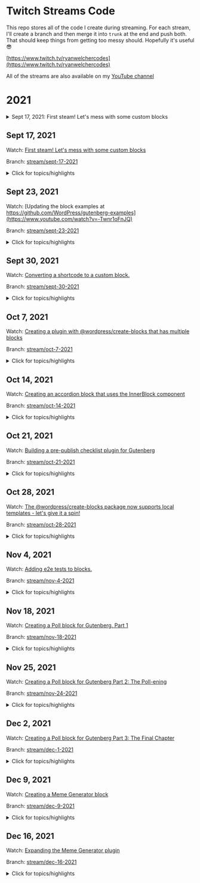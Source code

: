 # Twitch Streams Code
This repo stores all of the code I create during streaming. For each stream, I'll create a branch and then merge it into `trunk` at the end and push both. That should keep things from getting too messy should. Hopefully it's useful 😎

[https://www.twitch.tv/ryanwelchercodes](https://www.twitch.tv/ryanwelchercodes)

All of the streams are also available on my [YouTube channel](https://www.youtube.com/channel/UC_kRIqFHtN8ccB_mTmHyGDg)



# 2021 #
<details>
<summary>Sept 17, 2021: First steam! Let's mess with some custom blocks</summary>

* [Watch on YouTube](https://www.youtube.com/watch?v=riqDs7nBMGg)

* [Branch](https://github.com/ryanwelcher/twitch/tree/stream/sept-17-2021)

* Topics/Highlights:
	* We talked about creating blocks from scratch using [`@wordpress/scripts`](https://developer.wordpress.org/block-editor/reference-guides/packages/packages-scripts/)
	Demonstrated the differences between Dynamic and Static blocks
	* Showed how to save attributes in a block.
	* Used the [`@wordpress/create-block](https://developer.wordpress.org/block-editor/reference-guides/packages/packages-create-block/) package to scaffold a new block. 🔥🔥🔥🔥
	* Talked about using how to get multiple blocks in a plugin ( code was never completed)
	* Audio issues 😞
	* Ryan not able to type while people watch ( recurring theme...)
	* Worked with `getEntityRecords`, `isResolving`, and `invalidateResolver` to display posts in the Block Editor. Inspired by [this blog post](https://ryanwelcher.com/2021/08/requesting-data-in-gutenberg-with-getentityrecords/).
</details>

## Sept 17, 2021
Watch: [First steam! Let's mess with some custom blocks](https://www.youtube.com/watch?v=riqDs7nBMGg)

Branch: [stream/sept-17-2021](https://github.com/ryanwelcher/twitch/tree/stream/sept-17-2021)


<details>
<summary>Click for topics/highlights</summary>

* We talked about creating blocks from scratch using [`@wordpress/scripts`](https://developer.wordpress.org/block-editor/reference-guides/packages/packages-scripts/)
* Demonstrated the differences between Dynamic and Static blocks
* Showed how to save attributes in a block.
* Used the [`@wordpress/create-block](https://developer.wordpress.org/block-editor/reference-guides/packages/packages-create-block/) package to scaffold a new block. 🔥🔥🔥🔥
* Talked about using how to get multiple blocks in a plugin ( code was never completed)
* Audio issues 😞
* Ryan not able to type while people watch ( recurring theme...)
* Worked with `getEntityRecords`, `isResolving`, and `invalidateResolver` to display posts in the Block Editor. Inspired by [this blog post](https://ryanwelcher.com/2021/08/requesting-data-in-gutenberg-with-getentityrecords/).
</details>

## Sept 23, 2021

Watch: [Updating the block examples at https://github.com/WordPress/gutenberg-examples](https://www.youtube.com/watch?v=-Twnr1oFnJQ)

Branch: [stream/sept-23-2021](https://github.com/ryanwelcher/twitch/tree/stream/sept-23-2021)

<details>
<summary>Click for topics/highlights</summary>

* No code in this repos, as we updated some of the blocks in the [Gutenberg Examples](https://github.com/WordPress/gutenberg-examples) repo.
* Discussed that if a block isn't using [`@wordpress/scripts`](https://developer.wordpress.org/block-editor/reference-guides/packages/packages-scripts/) for a build process, that we need to manually add the `index.asset.php` file.
* Figured out how the useBlockProps hook worked when passing items. Thanks to everyone who helped on that one!
</details>

## Sept 30, 2021

Watch: [Converting a shortcode to a custom block.](https://www.youtube.com/watch?v=mVuGLI9kbcc)

Branch: [stream/sept-30-2021](https://github.com/ryanwelcher/twitch/tree/stream/sept-30-2021)
<details>
<summary>Click for topics/highlights</summary>

* Talked about custom entry points when using `@wordpress/scripts`
* Converted a shortcode to a custom block.
* Learned that Transforms are very confusing and the docs aren't that helpful.
* Ryan's first day with JS `for` loops and React 🤦‍♂️
</details>

## Oct 7, 2021

Watch: [Creating a plugin with @wordpress/create-blocks that has multiple blocks](https://www.youtube.com/watch?v=lwXXckW3dT0)

Branch: [stream/oct-7-2021](https://github.com/ryanwelcher/twitch/tree/stream/oct-7-2021)
<details>
<summary>Click for topics/highlights</summary>

* Used the @wordpress/create-block package to scaffold a new plugin with a single block.
* Restructured the plugin to allow for registering multiple blocks.
* Added a custom `webpack.config.js` to set up one entry point per block.
* Demo'd a custom template that uses the same structure: `npx @wordpress/create-block --template @ryanwelcher/multiple-blocks-template`.
* https://www.npmjs.com/package/@ryanwelcher/multiple-blocks-template
</details>

## Oct 14, 2021

Watch: [Creating an accordion block that uses the InnerBlock component](https://www.youtube.com/watch?v=ZjYgdf6RKPU)

Branch: [stream/oct-14-2021](https://github.com/ryanwelcher/twitch/tree/stream/oct-14-2021)
<details>
<summary>Click for topics/highlights</summary>

* Used the @wordpress/create-block along with the my `@ryanwelcher/multiple-blocks-template` to setup the plugin.
</details>

## Oct 21, 2021

Watch: [Building a pre-publish checklist plugin for Gutenberg](https://www.youtube.com/watch?v=ZHmiI1p26Vc)

Branch: [stream/oct-21-2021](https://github.com/ryanwelcher/twitch/tree/stream/oct-21-2021)
<details>
<summary>Click for topics/highlights</summary>

* Inspired by [this WordPress Stack Exchange question](https://wordpress.stackexchange.com/questions/339138/add-pre-publish-conditions-to-the-block-editor/) and [this article by Rich Tabor](https://richtabor.com/gutenberg-publishing-checklist/)
* Introduced [registerPlugin](https://developer.wordpress.org/block-editor/reference-guides/packages/packages-plugins/) and some of the [slots available in Gutenberg](https://developer.wordpress.org/block-editor/reference-guides/slotfills/).
* Learned how to disabled the Publish button
* Added requirements for word count, having a featured image, and having at least one category selected that is not Uncategorized

</details>

## Oct 28, 2021

Watch: [The @wordpress/create-blocks package now supports local templates - let's give it a spin!](https://www.youtube.com/watch?v=aH2KK-6kKCM)

Branch: [stream/oct-28-2021](https://github.com/ryanwelcher/twitch/tree/stream/oct-28-2021)
<details>
<summary>Click for topics/highlights</summary>

* Discussed new feature in `@wordpress/create-block` that allows using local directories for templates.
* Created custom template to build out additional blocks.
* Showed how the $scheme property in block.json is 🔥🔥🔥
* Linked to great article by Marcus Kazmierczak on how to [create your own custom template](https://mkaz.blog/wordpress/make-your-own-create-block-templates/)

</details>


## Nov 4, 2021

Watch: [Adding e2e tests to blocks.](https://www.youtube.com/watch?v=pI1hGE3IFqc)

Branch: [stream/nov-4-2021](https://github.com/ryanwelcher/twitch/tree/stream/nov-4-2021)
<details>
<summary>Click for topics/highlights</summary>

* Discussed how the `@wordpress/scripts` package contains the e2e testing tools
* Discussed how we also need `@wordpress/env` to run them.
* Created a basic e2e test suite to test if the block was inserted and that the content was correct
* Discussed using snapshots and the difference between `toMatchSnapshot` and `toMatchInlineSnapshot`
* Discussed how to pre-populate the test database with content using npm [`pre` commands](https://docs.npmjs.com/cli/v7/using-npm/scripts) and the [`wp-env run` command](https://developer.wordpress.org/block-editor/reference-guides/packages/packages-env/#wp-env-run-container-command)
* Created a test to ensure that the block saved test input by the user as the `message` attribute.
</details>


## Nov 18, 2021

Watch: [Creating a Poll block for Gutenberg. Part 1](https://www.youtube.com/watch?v=G6sxo9tpRvA)

Branch: [stream/nov-18-2021](https://github.com/ryanwelcher/twitch/tree/stream/nov-18-2021)
<details>
<summary>Click for topics/highlights</summary>

* Started the Poll block using an external React library ( Google Charts) to display the content.
</details>

## Nov 25, 2021

Watch: [Creating a Poll block for Gutenberg Part 2: The Poll-ening](https://www.youtube.com/watch?v=Tu3QPaJOS7I)

Branch: [stream/nov-24-2021](https://github.com/ryanwelcher/twitch/tree/stream/nov-24-2021)
<details>
<summary>Click for topics/highlights</summary>

* Decided that I hated the approach from the last stream and moved to using InnerBlocks.
* Used block context to pass the color from the main Poll block to the child Poll Item block.
* CSS hates me and I have removed it from my Christmas card list.
</details>

## Dec 2, 2021

Watch: [Creating a Poll block for Gutenberg Part 3: The Final Chapter](https://www.youtube.com/watch?v=4bfxzdVVm1o)

Branch: [stream/dec-1-2021](https://github.com/ryanwelcher/twitch/tree/stream/dec-1-2021)
<details>
<summary>Click for topics/highlights</summary>

* Finished the Poll Block
* Wrote the JavaScript to allow the voting and display to happen
* Used `getThemeSupports()` to retrieve the color palette.
* I learned about `mix-blend-mode` and LOVE IT. @props to floridaCoderMan 🔥🔥🔥🔥
</details>


## Dec 9, 2021

Watch: [Creating a Meme Generator block](https://www.youtube.com/watch?v=9bE3J64brps)

Branch: [stream/dec-9-2021](https://github.com/ryanwelcher/twitch/tree/stream/dec-9-2021)
<details>
<summary>Click for topics/highlights</summary>

* Worked with the `@wordpress/create-block` package
* Used the useEffect hook to retrieve meme data from an external API and stored it using useState
* Leveraged the `supports` object in block.json to introduce color and font controls.
* Leverage the `BlockControls` component to add a custom button to the block toolbar.
</details>

## Dec 16, 2021

Watch: [Expanding the Meme Generator plugin](https://www.youtube.com/watch?v=fTT_ZIpU-Fk)

Branch: [stream/dec-16-2021](https://github.com/ryanwelcher/twitch/tree/stream/dec-16-2021)
<details>
<summary>Click for topics/highlights</summary>

* Added `TabPanel` to the existing `Placeholder` component to be able to choose being images provided by the API or from the Media Library
* Added the ability to upload and use an image from the Media Library using the `MediaUpload` and `MediaUploadCheck` components.
* Display the images that are associated with the current post in the same way we're showing the API images.
* Talked about some great ways to get started with contributing to WordPress
* Happy Holidays!
</details>
